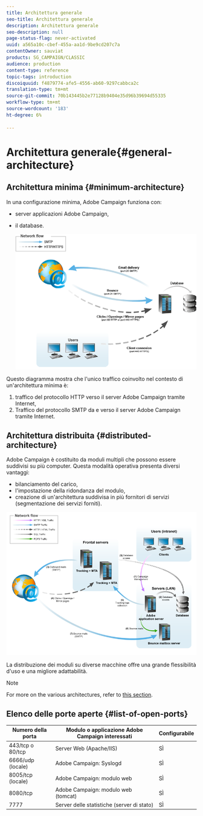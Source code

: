```yaml
---
title: Architettura generale
seo-title: Architettura generale
description: Architettura generale
seo-description: null
page-status-flag: never-activated
uuid: a565a10c-cbef-455a-aa1d-9be9cd207c7a
contentOwner: sauviat
products: SG_CAMPAIGN/CLASSIC
audience: production
content-type: reference
topic-tags: introduction
discoiquuid: f4879774-afe5-4556-ab60-9297cabbca2c
translation-type: tm+mt
source-git-commit: 70b143445b2e77128b9404e35d96b39694d55335
workflow-type: tm+mt
source-wordcount: '183'
ht-degree: 6%

---
```



# Architettura generale{#general-architecture}

## Architettura minima {#minimum-architecture}

In una configurazione minima,  Adobe Campaign funziona con:

*  server applicazioni Adobe Campaign,
* il database.

   ![](assets/formation_exploitation.png)

Questo diagramma mostra che l&#39;unico traffico coinvolto nel contesto di un&#39;architettura minima è:

1. traffico del protocollo HTTP verso il server Adobe Campaign  tramite Internet,
1. Traffico del protocollo SMTP da e verso il server Adobe Campaign  tramite Internet.

## Architettura distribuita {#distributed-architecture}

 Adobe Campaign è costituito da moduli multipli che possono essere suddivisi su più computer. Questa modalità operativa presenta diversi vantaggi:

* bilanciamento del carico,
* l&#39;impostazione della ridondanza del modulo,
* creazione di un&#39;architettura suddivisa in più fornitori di servizi (segmentazione dei servizi forniti).

![](assets/architecturerepartie.png)

La distribuzione dei moduli su diverse macchine offre una grande flessibilità d&#39;uso e una migliore adattabilità.

>[!NOTE]
>
>For more on the various architectures, refer to [this section](../../installation/using/general-architecture.md).

## Elenco delle porte aperte {#list-of-open-ports}

| Numero della porta | Modulo o applicazione Adobe Campaign interessati  | Configurabile |
|---|---|---|
| 443/tcp o 80/tcp | Server Web (Apache/IIS) | SÌ |
| 6666/udp (locale) |  Adobe Campaign: Syslogd | SÌ |
| 8005/tcp (locale) |  Adobe Campaign: modulo web | SÌ |
| 8080/tcp |  Adobe Campaign: modulo web (tomcat) | SÌ |
| 7777 | Server delle statistiche (server di stato) | SÌ |

